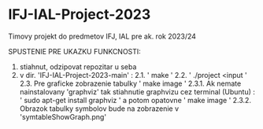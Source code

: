 # IFJ-IAL-Project-2023
Timovy projekt do predmetov IFJ, IAL pre ak. rok 2023/24

SPUSTENIE PRE UKAZKU FUNKCNOSTI:
1. stiahnut, odzipovat repozitar u seba
2. v dir. 'IFJ-IAL-Project-2023-main' :
  2.1. ' make '
  2.2. ' ./project <input '
  2.3. Pre graficke zobrazenie tabulky ' make image '
    2.3.1. Ak nemate nainstalovany 'graphviz' tak stiahnutie graphvizu cez terminal (Ubuntu) : ' sudo apt-get install graphviz '
           a potom opatovne ' make image '
    2.3.2. Obrazok tabulky symbolov bude na zobrazenie v 'symtableShowGraph.png'
   
  
